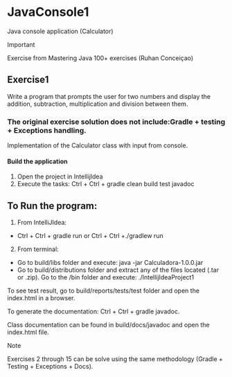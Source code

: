 # JavaConsole1
Java console application (Calculator)

> [!IMPORTANT]
> Exercise from Mastering Java 100+ exercises (Ruhan Conceiçao)

## Exercise1

Write a program that prompts the user for two numbers and display the addition, subtraction, multiplication and division between them.

### The original exercise solution does not include:Gradle + testing + Exceptions handling.

Implementation of the Calculator class with input from console. 

#### Build the application
1. Open the project in IntellijIdea
2. Execute the tasks: Ctrl + Ctrl + gradle clean build test javadoc

## To Run the program:
1. From IntelliJIdea: 

- Ctrl + Ctrl + gradle run or Ctrl + Ctrl +./gradlew run

2. From terminal:

- Go to build/libs folder and execute: java -jar Calculadora-1.0.0.jar
- Go to build/distributions folder and extract any of the files located (.tar or .zip). Go to the /bin folder and execute: ./IntellijIdeaProject1

To see test result, go to build/reports/tests/test folder and open the index.html in a browser.

To generate the documentation: Ctrl + Ctrl + gradle javadoc.

Class documentation can be found in build/docs/javadoc and open the index.html file.

> [!NOTE]
> Exercises 2 through 15 can be solve using the same methodology (Gradle + Testing + Exceptions + Docs).